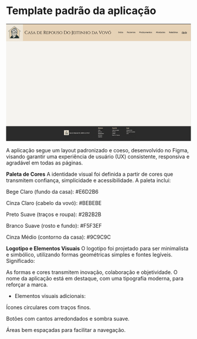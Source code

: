 # Template padrão da aplicação

![Tela Base](images/Tela_base.png)

A aplicação segue um layout padronizado e coeso, desenvolvido no Figma, visando garantir uma experiência de usuário (UX) consistente, responsiva e agradável em todas as páginas.

 **Paleta de Cores**
A identidade visual foi definida a partir de cores que transmitem confiança, simplicidade e acessibilidade. A paleta inclui:

Bege Claro (fundo da casa): #E6D2B6

Cinza Claro (cabelo da vovó): #BEBEBE

Preto Suave (traços e roupa): #2B2B2B

Branco Suave (rosto e fundo): #F5F3EF

Cinza Médio (contorno da casa): #9C9C9C

**Logotipo e Elementos Visuais**
O logotipo foi projetado para ser minimalista e simbólico, utilizando formas geométricas simples e fontes legíveis.
Significado:

As formas e cores transmitem inovação, colaboração e objetividade. O nome da aplicação está em destaque, com uma tipografia moderna, para reforçar a marca.

* Elementos visuais adicionais:

Ícones circulares com traços finos.

Botões com cantos arredondados e sombra suave.

Áreas bem espaçadas para facilitar a navegação.
